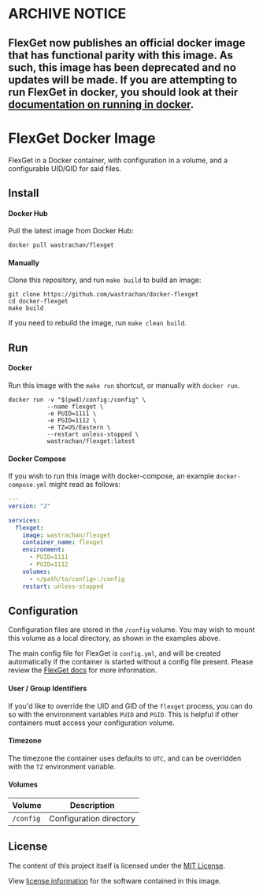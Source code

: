 # ARCHIVE NOTICE

## FlexGet now publishes an official docker image that has functional parity with this image. As such, this image has been deprecated and no updates will be made. If you are attempting to run FlexGet in docker, you should look at their [documentation on running in docker](https://flexget.com/InstallWizard/Docker).

# FlexGet Docker Image

FlexGet in a Docker container, with configuration in a volume, and a configurable UID/GID for said files.

## Install

#### Docker Hub

Pull the latest image from Docker Hub:

```shell
docker pull wastrachan/flexget
```

#### Manually

Clone this repository, and run `make build` to build an image:

```shell
git clone https://github.com/wastrachan/docker-flexget
cd docker-flexget
make build
```

If you need to rebuild the image, run `make clean build`.

## Run

#### Docker

Run this image with the `make run` shortcut, or manually with `docker run`.

```shell
docker run -v "$(pwd)/config:/config" \
           --name flexget \
           -e PUID=1111 \
           -e PGID=1112 \
           -e TZ=US/Eastern \
           --restart unless-stopped \
           wastrachan/flexget:latest
```

#### Docker Compose

If you wish to run this image with docker-compose, an example `docker-compose.yml` might read as follows:

```yaml
---
version: "2"

services:
  flexget:
    image: wastrachan/flexget
    container_name: flexget
    environment:
      - PUID=1111
      - PGID=1112
    volumes:
      - </path/to/config>:/config
    restart: unless-stopped
```

## Configuration

Configuration files are stored in the `/config` volume. You may wish to mount this volume as a local directory, as shown in the examples above.

The main config file for FlexGet is `config.yml`, and will be created automatically if the container is started without a config file present. Please review the [FlexGet docs](https://flexget.com/Configuration) for more information.

#### User / Group Identifiers

If you'd like to override the UID and GID of the `flexget` process, you can do so with the environment variables `PUID` and `PGID`. This is helpful if other containers must access your configuration volume.

#### Timezone

The timezone the container uses defaults to `UTC`, and can be overridden with the `TZ` environment variable.

#### Volumes

| Volume    | Description             |
| --------- | ----------------------- |
| `/config` | Configuration directory |

## License

The content of this project itself is licensed under the [MIT License](LICENSE).

View [license information](https://github.com/Flexget/Flexget/blob/develop/LICENSE) for the software contained in this image.
